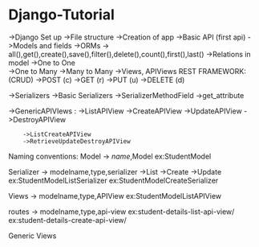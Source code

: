 # Django-Tutorial
->Django Set up
->File structure
->Creation of app
->Basic API (first api)
->Models and fields
->ORMs  -> all(),get(),create(),save(),filter(),delete(),count(),first(),last()
->Relations in model  ->One to One   
                      ->One to Many
                      ->Many to Many
->Views, APIViews
REST FRAMEWORK: (CRUD)
->POST   (c)
->GET    (r)
->PUT    (u)
->DELETE (d)

->Serializers 
        ->Basic Serializers
        ->SerializerMethodField
        ->get_attribute

->GenericAPIVIews :
        ->ListAPIView
        ->CreateAPIView
        ->UpdateAPIView
        ->DestroyAPIView

        ->ListCreateAPIView
        ->RetrieveUpdateDestroyAPIView       




Naming conventions:
Model -> _name_,Model
ex:StudentModel

Serializer -> modelname,type,serializer
                       ->List
                       ->Create
                       ->Update
ex:StudentModelListSerializer
ex:StudentModelCreateSerializer

Views -> modelname,type,APIView
ex:StudentModelListAPIView

routes -> modelname,type,api-view
ex:student-details-list-api-view/
ex:student-details-create-api-view/


Generic Views